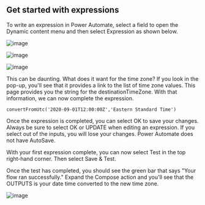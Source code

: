 ## Get started with expressions

To write an expression in Power Automate, select a field to open the Dynamic content menu and then select Expression as shown below.

![image](https://github.com/adeleke123/Power-Platform/assets/51156057/bd199d3b-ce97-40f8-8bde-130d26589785)

![image](https://github.com/adeleke123/Power-Platform/assets/51156057/6cd5d842-1222-4da3-885e-4259d3c4d60a)

![image](https://github.com/adeleke123/Power-Platform/assets/51156057/c61e98ce-cb43-408e-b1da-a8ffaf71302f)

This can be daunting. What does it want for the time zone? If you look in the pop-up, you'll see that it provides a link to the list of time zone values. This page provides you the string for the destinationTimeZone. With that information, we can now complete the expression.

`convertFromUtc('2020-09-01T12:00:00Z','Eastern Standard Time')`

Once the expression is completed, you can select OK to save your changes. Always be sure to select OK or UPDATE when editing an expression. If you select out of the inputs, you will lose your changes. Power Automate does not have AutoSave.

With your first expression complete, you can now select Test in the top right-hand corner. Then select Save & Test.

Once the test has completed, you should see the green bar that says "Your flow ran successfully." Expand the Compose action and you'll see that the OUTPUTS is your date time converted to the new time zone.

![image](https://github.com/adeleke123/Power-Platform/assets/51156057/91f3c56a-1e7e-4789-8f06-ff8ec422353a)
